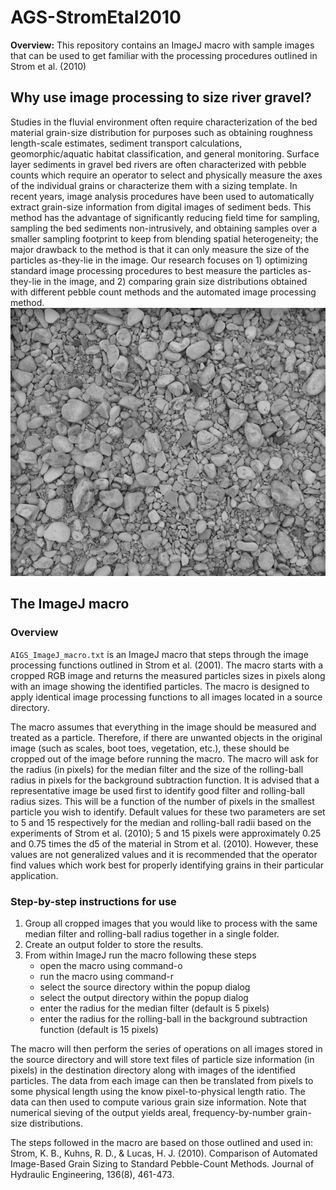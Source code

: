 # AGS-StromEtal2010
**Overview:** This repository contains an ImageJ macro with sample images that can be used to get familiar with the processing procedures outlined in Strom et al. (2010)

## Why use image processing to size river gravel?

Studies in the fluvial environment often require characterization of the bed material grain-size distribution for purposes such as obtaining roughness length-scale estimates, sediment transport calculations, geomorphic/aquatic habitat classification, and general monitoring. Surface layer sediments in gravel bed rivers are often characterized with pebble counts which require an operator to select and physically measure the axes of the individual grains or characterize them with a sizing template. In recent years, image analysis procedures have been used to automatically extract grain-size information from digital images of sediment beds. This method has the advantage of significantly reducing field time for sampling, sampling the bed sediments non-intrusively, and obtaining samples over a smaller sampling footprint to keep from blending spatial heterogeneity; the major drawback to the method is that it can only measure the size of the particles as-they-lie in the image. Our research focuses on 1) optimizing standard image processing procedures to best measure the particles as-they-lie in the image, and 2) comparing grain size distributions obtained with different pebble count methods and the automated image processing method.
![Gravel bed][image-1]

## The ImageJ macro

### Overview

`AIGS_ImageJ_macro.txt` is an ImageJ macro that steps through the image processing functions outlined in Strom et al. (2001). The macro starts with a cropped RGB image and returns the measured particles sizes in pixels along with an image showing the identified particles. The macro is designed to apply identical image processing functions to all images located in a source directory.

The macro assumes that everything in the image should be measured and treated as a particle. Therefore, if there are unwanted objects in the original image (such as scales, boot toes, vegetation, etc.), these should be cropped out of the image before running the macro. The macro will ask for the radius (in pixels) for the median filter and the size of the rolling-ball radius in pixels for the background subtraction function. It is advised that a representative image be used first to identify good filter and rolling-ball radius sizes. This will be a function of the number of pixels in the smallest particle you wish to identify. Default values for these two parameters are set to 5 and 15 respectively for the median and rolling-ball radii based on the experiments of Strom et al. (2010); 5 and 15 pixels were approximately 0.25 and 0.75 times the d5 of the material in Strom et al. (2010). However, these values are not generalized values and it is recommended that the operator find values which work best for properly identifying grains in their particular application.

### Step-by-step instructions for use

1. Group all cropped images that you would like to process with the same median filter and rolling-ball radius together in a single folder.
2. Create an output folder to store the results.
3. From within ImageJ run the macro following these steps
	- open the macro using command-o
	-  run the macro using command-r
	- select the source directory within the popup dialog
	- select the output directory within the popup dialog
	- enter the radius for the median filter (default is 5 pixels)
	- enter the radius for the rolling-ball in the background subtraction function (default is 15 pixels)

The macro will then perform the series of operations on all images stored in the source directory and will store text files of particle size information (in pixels) in the destination directory along with images of the identified particles. The data from each image can then be translated from pixels to some physical length using the know pixel-to-physical length ratio. The data can then used to compute various grain size information. Note that numerical sieving of the output yields areal, frequency-by-number grain-size distributions.

The steps followed in the macro are based on those outlined and used in: Strom, K. B., Kuhns, R. D., & Lucas, H. J. (2010). Comparison of Automated Image-Based Grain Sizing to Standard Pebble-Count Methods. Journal of Hydraulic Engineering, 136(8), 461-473.

[image-1]:	https://github.com/FluidSedDynamics/AGS-StromEtal2010/blob/master/GravelBedSample.jpg